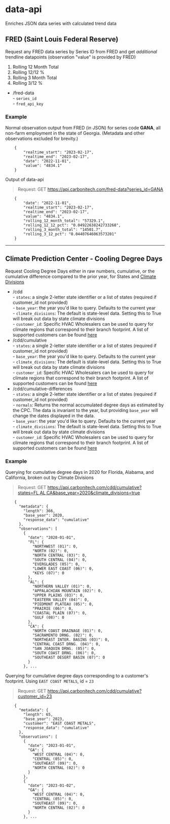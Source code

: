 # data-api
Enriches JSON data series with calculated trend data

## **FRED (Saint Louis Federal Reserve)**  
Request any FRED data series by Series ID from FRED and get *additional* trendline datapoints (observation "value" is provided by FRED)
1. Rolling 12 Month Total
2. Rolling 12/12 %
3. Rolling 3 Month Total
4. Rolling 3/12 %

- /fred-data  
        - `series_id`  
        - `fred_api_key`  

### **Example**  

Normal observation output from FRED (in JSON) for series code **GANA**, all non-farm employment in the state of Georgia. (Metadata and other observations excluded for brevity.)

        {
            "realtime_start": "2023-02-17",
            "realtime_end": "2023-02-17",
            "date": "2022-11-01",
            "value": "4834.1"
        }

Output of data-api
> Request: GET https://api.carbonitech.com/fred-data?series_id=GANA

        {
            "date": "2022-11-01",
            "realtime_start": "2023-02-17",
            "realtime_end": "2023-02-17",
            "value": "4834.1",
            "rolling_12_month_total": "57329.1",
            "rolling_12_12_pct": "0.04922638242733268",
            "rolling_3_month_total": "14501.7",
            "rolling_3_12_pct": "0.04407646063573201"
        }
___
## **Climate Prediction Center - Cooling Degree Days**
Request Cooling Degree Days either in raw numbers, cumulative, or the cumulative difference compared to the prior year, for States and [Climate Divisions](https://www.cpc.ncep.noaa.gov/products/analysis_monitoring/regional_monitoring/CLIM_DIVS/states_counties_climate-divisions.shtml)
- /cdd  
        - `states`: a single 2-letter state identifier or a list of states (required if customer_id not provided)  
        - `base_year`: the year you'd like to query. Defaults to the current year  
        - `climate_divisions`: The default is state-level data. Setting this to True will break out data by state climate divisions  
        - `customer_id`: Specific HVAC Wholesalers can be used to query for climate regions that correspond to their branch footprint. A list of supported customers can be found [here](https://api.carbonitech.com/customers)
- /cdd/cumulative  
        - `states`: a single 2-letter state identifier or a list of states (required if customer_id not provided)  
        - `base_year`: the year you'd like to query. Defaults to the current year  
        - `climate_divisions`: The default is state-level data. Setting this to True will break out data by state climate divisions  
        - `customer_id`: Specific HVAC Wholesalers can be used to query for climate regions that correspond to their branch footprint. A list of supported customers can be found [here](https://api.carbonitech.com/customers)  
- /cdd/cumulative-differences  
        - `states`: a single 2-letter state identifier or a list of states (required if customer_id not provided)  
        - `normals`: Returns the normal accumulated degree days as estimated by the CPC. The data is invariant to the year, but providing `base_year` will change the dates displayed in the data.  
        - `base_year`: the year you'd like to query. Defaults to the current year  
        - `climate_divisions`: The default is state-level data. Setting this to True will break out data by state climate divisions  
        - `customer_id`: Specific HVAC Wholesalers can be used to query for climate regions that correspond to their branch footprint. A list of supported customers can be found [here](https://api.carbonitech.com/customers)  

### **Example**

Querying for cumulative degree days in 2020 for Florida, Alabama, and California, broken out by Climate Divisions

> Request: GET https://api.carbonitech.com/cdd/cumulative?states=FL,AL,CA&base_year=2020&climate_divisions=true

        {
          "metadata": {
            "length": 366,
            "base_year": 2020,
            "response_data": "cumulative"
          },
          "observations": [
            {
              "date": "2020-01-01",
              "FL": {
                "NORTHWEST (01)": 0,
                "NORTH (02)": 0,
                "NORTH CENTRAL (03)": 0,
                "SOUTH CENTRAL (04)": 0,
                "EVERGLADES (05)": 0,
                "LOWER EAST COAST (06)": 0,
                "KEYS (07)": 0
              },
              "AL": {
                "NORTHERN VALLEY (01)": 0,
                "APPALACHIAN MOUNTAIN (02)": 0,
                "UPPER PLAINS (03)": 0,
                "EASTERN VALLEY (04)": 0,
                "PIEDMONT PLATEAU (05)": 0,
                "PRAIRIE (06)": 0,
                "COASTAL PLAIN (07)": 0,
                "GULF (08)": 0
              },
              "CA": {
                "NORTH COAST DRAINAGE (01)": 0,
                "SACRAMENTO DRNG. (02)": 0,
                "NORTHEAST INTER. BASINS (03)": 0,
                "CENTRAL COAST DRNG. (04)": 0,
                "SAN JOAQUIN DRNG. (05)": 0,
                "SOUTH COAST DRNG. (06)": 0,
                "SOUTHEAST DESERT BASIN (07)": 0
              }
            }, ...
            
Querying for cumulative degree days corresponding to a customer's footprint. Using `EAST COAST METALS`, id = `23`
> Request: GET https://api.carbonitech.com/cdd/cumulative?customer_id=23

        {
          "metadata": {
            "length": 65,
            "base_year": 2023,
            "customer": "EAST COAST METALS",
            "response_data": "cumulative"
          },
          "observations": [
            {
              "date": "2023-01-01",
              "GA": {
                "WEST CENTRAL (04)": 0,
                "CENTRAL (05)": 0,
                "SOUTHEAST (09)": 0,
                "NORTH CENTRAL (02)": 0
              }
            },
            {
              "date": "2023-01-02",
              "GA": {
                "WEST CENTRAL (04)": 0,
                "CENTRAL (05)": 0,
                "SOUTHEAST (09)": 0,
                "NORTH CENTRAL (02)": 0
              }
            }, ...
